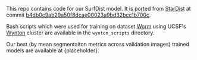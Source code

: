 This repo contains code for our SurfDist model. It is ported from [StarDist](https://github.com/stardist/stardist) at commit [b4db0c9ab29a50f8dcae00023a9bd32bcc1b700c](https://github.com/stardist/stardist/commit/b4db0c9ab29a50f8dcae00023a9bd32bcc1b700c).

Bash scripts which were used for training on dataset [Worm](https://zenodo.org/records/5942575) using UCSF's [Wynton](https://wynton.ucsf.edu/hpc/index.html) cluster are available in the `wynton_scripts` directory.

Our best (by mean segmentaiton metrics across validation images) trained models are available at {placeholder}.
